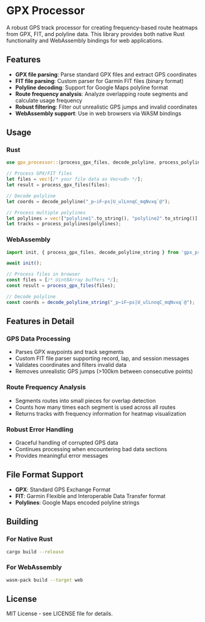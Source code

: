 # GPX Processor

A robust GPS track processor for creating frequency-based route heatmaps from GPX, FIT, and polyline data. This library provides both native Rust functionality and WebAssembly bindings for web applications.

## Features

- **GPX file parsing**: Parse standard GPX files and extract GPS coordinates
- **FIT file parsing**: Custom parser for Garmin FIT files (binary format)
- **Polyline decoding**: Support for Google Maps polyline format
- **Route frequency analysis**: Analyze overlapping route segments and calculate usage frequency
- **Robust filtering**: Filter out unrealistic GPS jumps and invalid coordinates
- **WebAssembly support**: Use in web browsers via WASM bindings

## Usage

### Rust

```rust
use gpx_processor::{process_gpx_files, decode_polyline, process_polylines};

// Process GPX/FIT files
let files = vec![/* your file data as Vec<u8> */];
let result = process_gpx_files(files);

// Decode polyline
let coords = decode_polyline("_p~iF~ps|U_ulLnnqC_mqNvxq`@");

// Process multiple polylines
let polylines = vec!["polyline1".to_string(), "polyline2".to_string()];
let tracks = process_polylines(polylines);
```

### WebAssembly

```javascript
import init, { process_gpx_files, decode_polyline_string } from 'gpx_processor';

await init();

// Process files in browser
const files = [/* Uint8Array buffers */];
const result = process_gpx_files(files);

// Decode polyline
const coords = decode_polyline_string("_p~iF~ps|U_ulLnnqC_mqNvxq`@");
```

## Features in Detail

### GPS Data Processing
- Parses GPX waypoints and track segments
- Custom FIT file parser supporting record, lap, and session messages
- Validates coordinates and filters invalid data
- Removes unrealistic GPS jumps (>100km between consecutive points)

### Route Frequency Analysis
- Segments routes into small pieces for overlap detection
- Counts how many times each segment is used across all routes
- Returns tracks with frequency information for heatmap visualization

### Robust Error Handling
- Graceful handling of corrupted GPS data
- Continues processing when encountering bad data sections
- Provides meaningful error messages

## File Format Support

- **GPX**: Standard GPS Exchange Format
- **FIT**: Garmin Flexible and Interoperable Data Transfer format
- **Polylines**: Google Maps encoded polyline strings

## Building

### For Native Rust
```bash
cargo build --release
```

### For WebAssembly
```bash
wasm-pack build --target web
```

## License

MIT License - see LICENSE file for details.
